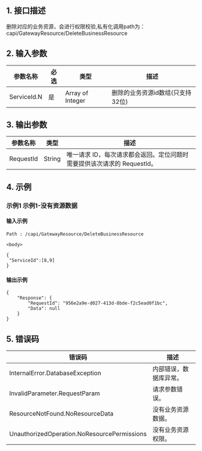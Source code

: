 ## 1. 接口描述




删除对应的业务资源，会进行权限校验,私有化调用path为：capi/GatewayResource/DeleteBusinessResource

<div class="rno-api-explorer">
    <div class="rno-api-explorer-inner">
        <div class="rno-api-explorer-hd">
            <div class="rno-api-explorer-title">
            </div>
        </div>
        <div class="rno-api-explorer-body">
            <div class="rno-api-explorer-cont">
            </div>
        </div>
    </div>
</div>

## 2. 输入参数


| 参数名称 | 必选 | 类型 | 描述 |
|---------|---------|---------|---------|
| ServiceId.N | 是 | Array of Integer | 删除的业务资源id数组(只支持32位) |

## 3. 输出参数

| 参数名称 | 类型 | 描述 |
|---------|---------|---------|
| RequestId | String | 唯一请求 ID，每次请求都会返回。定位问题时需要提供该次请求的 RequestId。|

## 4. 示例

### 示例1 示例1-没有资源数据

#### 输入示例

```
Path : /capi/GatewayResource/DeleteBusinessResource

<body>

{
 "ServiceId":[8,9]
}
```

#### 输出示例

```
{
    "Response": {
        "RequestId": "956e2a9e-d027-413d-8bde-f2c5ead0f1bc",
        "Data": null
    }
}
```












## 5. 错误码


| 错误码 | 描述 |
|---------|---------|
| InternalError.DatabaseException | 内部错误，数据库异常。 |
| InvalidParameter.RequestParam | 请求参数错误。 |
| ResourceNotFound.NoResourceData | 没有业务资源数据。 |
| UnauthorizedOperation.NoResourcePermissions | 没有业务资源权限。 |
